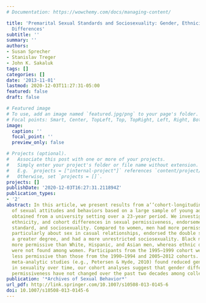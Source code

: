 ```yaml
---
# Documentation: https://wowchemy.com/docs/managing-content/

title: 'Premarital Sexual Standards and Sociosexuality: Gender, Ethnicity, and Cohort
  Differences'
subtitle: ''
summary: ''
authors:
- Susan Sprecher
- Stanislav Treger
- John K. Sakaluk
tags: []
categories: []
date: '2013-11-01'
lastmod: 2020-12-03T11:27:31-05:00
featured: false
draft: false

# Featured image
# To use, add an image named `featured.jpg/png` to your page's folder.
# Focal points: Smart, Center, TopLeft, Top, TopRight, Left, Right, BottomLeft, Bottom, BottomRight.
image:
  caption: ''
  focal_point: ''
  preview_only: false

# Projects (optional).
#   Associate this post with one or more of your projects.
#   Simply enter your project's folder or file name without extension.
#   E.g. `projects = ["internal-project"]` references `content/project/deep-learning/index.md`.
#   Otherwise, set `projects = []`.
projects: []
publishDate: '2020-12-03T16:27:31.211894Z'
publication_types:
- '2'
abstract: In this article, we present results from a‘‘cohort-longitudinal’’analysis
  of sexual attitudes and behaviors based on a large sample of young adults (N = 7,777)
  obtained from a university setting over a 23-year period. We investigated gender,
  ethnicity, and cohort differences in sexual permissiveness, endorsement of the double
  standard, and sociosexuality. Compared to women, men had more permissive attitudes,
  particularly about sex in casual relationships, endorsed the double standard to
  a greater degree, and had a more unrestricted sociosexuality. Black men were generally
  more permissive than White, Hispanic, and Asian men, whereas ethnic differences
  were not found among women. Participants from the 1995–1999 cohort were slightly
  less permissive than those from the 1990–1994 and 2005–2012 cohorts. Although prior
  meta-analytic studies (e.g., Petersen & Hyde, 2010) found reduced genderdifferences
  in sexuality over time, our cohort analyses suggest that gender differences in sexual
  permissiveness have not changed over the past two decades among college students.
publication: '*Archives of Sexual Behavior*'
url_pdf: http://link.springer.com/10.1007/s10508-013-0145-6
doi: 10.1007/s10508-013-0145-6
---
```

